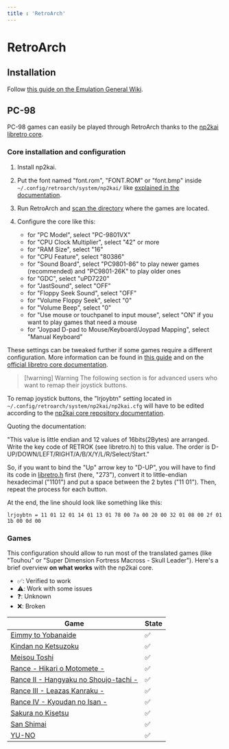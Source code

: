 ```yaml
---
title : 'RetroArch'
---
```


# RetroArch

## Installation

Follow [this guide on the Emulation General Wiki](https://emulation.gametechwiki.com/index.php/Using_RetroArch#Installing_RetroArch_on_Linux).

## PC-98

PC-98 games can easily be played through RetroArch thanks to the [np2kai libretro core](https://github.com/AZO234/NP2kai).

### Core installation and configuration

1. Install np2kai.
2. Put the font named "font.rom", "FONT.ROM" or "font.bmp" inside `~/.config/retroarch/system/np2kai/` like [explained in the documentation](https://docs.libretro.com/library/neko_project_ii_kai/#bios).
3. Run RetroArch and [scan the directory](https://docs.libretro.com/guides/import-content/#step-2-scan-and-import) where the games are located.
4. Configure the core like this:

   * for "PC Model", select "PC-9801VX"
   * for "CPU Clock Multiplier", select "42" or more
   * for "RAM Size", select "16"
   * for "CPU Feature", select "80386"
   * for "Sound Board", select "PC9801-86" to play newer games (recommended) and "PC9801-26K" to play older ones
   * for "GDC", select "uPD7220"
   * for "JastSound", select "OFF"
   * for "Floppy Seek Sound", select "OFF"
   * for "Volume Floppy Seek", select "0"
   * for "Volume Beep", select "0"
   * for "Use mouse or touchpanel to input mouse", select "ON" if you want to play games that need a mouse
   * for "Joypad D-pad to Mouse/Keyboard/Joypad Mapping", select "Manual Keyboard"

These settings can be tweaked further if some games require a different configuration. More information can be found in [this guide](https://gang-fight.com/projects/98faq/) and on the [official libretro core documentation](https://docs.libretro.com/library/neko_project_ii_kai/).

> [!warning] Warning
> The following section is for advanced users who want to remap their joystick buttons.

To remap joystick buttons, the "lrjoybtn" setting located in `~/.config/retroarch/system/np2kai/np2kai.cfg` will have to be edited according to the [np2kai core repository documentation](https://github.com/AZO234/NP2kai/blob/master/README.md?plain=1#L569).

Quoting the documentation:

"This value is little endian and 12 values ​​of 16bits(2Bytes) are arranged. Write the key code of RETROK (see libretro.h) to this value. The order is D-UP/DOWN/LEFT/RIGHT/A/B/X/Y/L/R/Select/Start."

So, if you want to bind the "Up" arrow key to "D-UP", you will have to find its code in [libretro.h](https://github.com/AZO234/NP2kai/blob/master/sdl/libretro/libretro-common/include/libretro.h#L312) first (here, "273"), convert it to little-endian hexadecimal ("1101") and put a space between the 2 bytes ("11 01"). Then, repeat the process for each button.

At the end, the line should look like something like this:

```
lrjoybtn = 11 01 12 01 14 01 13 01 78 00 7a 00 20 00 32 01 08 00 2f 01 1b 00 0d 00
```

### Games

This configuration should allow to run most of the translated games (like "Touhou" or "Super Dimension Fortress Macross - Skull Leader"). Here's a brief overview **on what works** with the np2kai core.

* ✅: Verified to work
* ⚠️: Work with some issues
* ❓: Unknown
* ❌: Broken

| Game                                                                            | State |
|---------------------------------------------------------------------------------|-------|
| [Eimmy to Yobanaide](https://vndb.org/r99102)                                   | ✅    |
| [Kindan no Ketsuzoku](https://vndb.org/r112891)                                 | ✅    |
| [Meisou Toshi](https://vndb.org/r98275)                                         | ✅    |
| [Rance - Hikari o Motomete -](https://vndb.org/r114480)                         | ✅    |
| [Rance II - Hangyaku no Shoujo-tachi -](https://vndb.org/r117863)               | ✅    |
| [Rance III - Leazas Kanraku -](https://vndb.org/r121570)                        | ✅    |
| [Rance IV - Kyoudan no Isan -](https://vndb.org/r127999)                        | ✅    |
| [Sakura no Kisetsu](https://vndb.org/r98275)                                    | ✅    |
| [San Shimai](https://vndb.org/r98275)                                           | ✅    |
| [YU-NO](https://vndb.org/r83617)                                                | ✅    |
